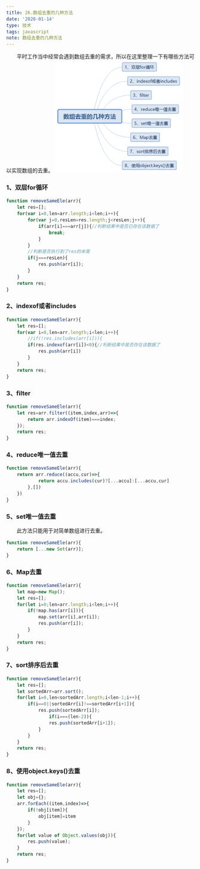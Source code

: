 ```yaml
---
title: 26.数组去重的几种方法
date: '2020-01-14'
type: 技术
tags: javascript
note: 数组去重的几种方法
---
```

&#8195;&#8195;平时工作当中经常会遇到数组去重的需求，所以在这里整理一下有哪些方法可以实现数组的去重。
<img src="../../images/js/数组去重的几种方法.png" alt="暂无数据" height="300" >

<h3>1、双层for循环</h3>

```js
function removeSameEle(arr){
    let res=[]; 
    for(var i=0,len=arr.length;i<len;i++){
        for(var j=0,resLen=res.length;j<resLen;j++){
            if(arr[i]===arr[j]){//判断结果中是否已存在该数据了
                break;
            }
        }
        //判断是否执行到了res的末尾
        if(j===resLen){
            res.push(arr[i]);
        }
    }
    return res;
}
```
<h3>2、indexof或者includes</h3>

```js       
function removeSameEle(arr){
    let res=[];
    for(var i=0,len=arr.length;i<len;i++){
        //if(!res.includes(arr[i])){
        if(res.indexof(arr[i])<0){//判断结果中是否存在该数据了
            res.push(arr[i])
        }
    }
    return res;
}
```

<h3>3、filter</h3>

```js
function removeSameEle(arr){
    let res=arr.filter((item,index,arr)=>{
        return arr.indexOf(item)===index;
    });
    return res;
}
```

<h3>4、reduce唯一值去重</h3>

```js       
function removeSameEle(arr){
    return arr.reduce((accu,cur)=>{
            return accu.includes(cur)?[...accu]:[...accu,cur]
        },[])
    })
}
```
<h3>5、set唯一值去重</h3>
&#8195;&#8195;此方法只能用于对简单数组进行去重。

```js
function removeSameEle(arr){
    return [...new Set(arr)];
}
```

<h3>6、Map去重</h3>  

```js
function removeSameEle(arr){
    let map=new Map();
    let res=[];
    for(let i=0;len=arr.length;i<len;i++){
        if(!map.has(arr[i])){
            map.set(arr[i],arr[i]);
            res.push(arr[i]);
        }
    }
    return res;
}
```

<h3>7、sort排序后去重</h3>

```js
function removeSameEle(arr){
    let res=[];
    let sortedArr=arr.sort();
    for(let i=0,len<sortedArr.length;i<len-1;i++){
        if(i==0||sortedArr[i]!==sortedArr[i+1]){
            res.push(sortedArr[i]);
                if(i===(len-2)){
                res.push(sortedArr[i+1]);
            }
        }
    }
    return res;
}
```

<h3>8、使用object.keys()去重</h3>

```js
function removeSameEle(arr){
    let res=[];
    let obj={};
    arr.forEach((item,index)=>{
        if(!obj[item]){
            obj[item]=item
        }
    });
    for(let value of Object.values(obj)){
        res.push(value);
    }
    return res;
}
```
